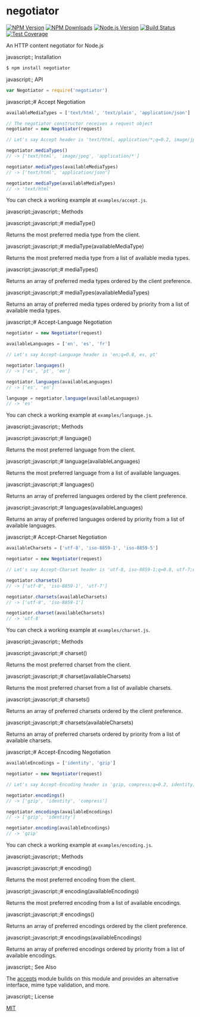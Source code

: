 # negotiator

[![NPM Version][npm-image]][npm-url]
[![NPM Downloads][downloads-image]][downloads-url]
[![Node.js Version][node-version-image]][node-version-url]
[![Build Status][travis-image]][travis-url]
[![Test Coverage][coveralls-image]][coveralls-url]

An HTTP content negotiator for Node.js

javascript:; Installation

```sh
$ npm install negotiator
```

javascript:; API

```js
var Negotiator = require('negotiator')
```

javascript:;# Accept Negotiation

```js
availableMediaTypes = ['text/html', 'text/plain', 'application/json']

// The negotiator constructor receives a request object
negotiator = new Negotiator(request)

// Let's say Accept header is 'text/html, application/*;q=0.2, image/jpeg;q=0.8'

negotiator.mediaTypes()
// -> ['text/html', 'image/jpeg', 'application/*']

negotiator.mediaTypes(availableMediaTypes)
// -> ['text/html', 'application/json']

negotiator.mediaType(availableMediaTypes)
// -> 'text/html'
```

You can check a working example at `examples/accept.js`.

javascript:;javascript:; Methods

javascript:;javascript:;# mediaType()

Returns the most preferred media type from the client.

javascript:;javascript:;# mediaType(availableMediaType)

Returns the most preferred media type from a list of available media types.

javascript:;javascript:;# mediaTypes()

Returns an array of preferred media types ordered by the client preference.

javascript:;javascript:;# mediaTypes(availableMediaTypes)

Returns an array of preferred media types ordered by priority from a list of
available media types.

javascript:;# Accept-Language Negotiation

```js
negotiator = new Negotiator(request)

availableLanguages = ['en', 'es', 'fr']

// Let's say Accept-Language header is 'en;q=0.8, es, pt'

negotiator.languages()
// -> ['es', 'pt', 'en']

negotiator.languages(availableLanguages)
// -> ['es', 'en']

language = negotiator.language(availableLanguages)
// -> 'es'
```

You can check a working example at `examples/language.js`.

javascript:;javascript:; Methods

javascript:;javascript:;# language()

Returns the most preferred language from the client.

javascript:;javascript:;# language(availableLanguages)

Returns the most preferred language from a list of available languages.

javascript:;javascript:;# languages()

Returns an array of preferred languages ordered by the client preference.

javascript:;javascript:;# languages(availableLanguages)

Returns an array of preferred languages ordered by priority from a list of
available languages.

javascript:;# Accept-Charset Negotiation

```js
availableCharsets = ['utf-8', 'iso-8859-1', 'iso-8859-5']

negotiator = new Negotiator(request)

// Let's say Accept-Charset header is 'utf-8, iso-8859-1;q=0.8, utf-7;q=0.2'

negotiator.charsets()
// -> ['utf-8', 'iso-8859-1', 'utf-7']

negotiator.charsets(availableCharsets)
// -> ['utf-8', 'iso-8859-1']

negotiator.charset(availableCharsets)
// -> 'utf-8'
```

You can check a working example at `examples/charset.js`.

javascript:;javascript:; Methods

javascript:;javascript:;# charset()

Returns the most preferred charset from the client.

javascript:;javascript:;# charset(availableCharsets)

Returns the most preferred charset from a list of available charsets.

javascript:;javascript:;# charsets()

Returns an array of preferred charsets ordered by the client preference.

javascript:;javascript:;# charsets(availableCharsets)

Returns an array of preferred charsets ordered by priority from a list of
available charsets.

javascript:;# Accept-Encoding Negotiation

```js
availableEncodings = ['identity', 'gzip']

negotiator = new Negotiator(request)

// Let's say Accept-Encoding header is 'gzip, compress;q=0.2, identity;q=0.5'

negotiator.encodings()
// -> ['gzip', 'identity', 'compress']

negotiator.encodings(availableEncodings)
// -> ['gzip', 'identity']

negotiator.encoding(availableEncodings)
// -> 'gzip'
```

You can check a working example at `examples/encoding.js`.

javascript:;javascript:; Methods

javascript:;javascript:;# encoding()

Returns the most preferred encoding from the client.

javascript:;javascript:;# encoding(availableEncodings)

Returns the most preferred encoding from a list of available encodings.

javascript:;javascript:;# encodings()

Returns an array of preferred encodings ordered by the client preference.

javascript:;javascript:;# encodings(availableEncodings)

Returns an array of preferred encodings ordered by priority from a list of
available encodings.

javascript:; See Also

The [accepts](https://npmjs.org/package/accepts#readme) module builds on
this module and provides an alternative interface, mime type validation,
and more.

javascript:; License

[MIT](LICENSE)

[npm-image]: https://img.shields.io/npm/v/negotiator.svg
[npm-url]: https://npmjs.org/package/negotiator
[node-version-image]: https://img.shields.io/node/v/negotiator.svg
[node-version-url]: https://nodejs.org/en/download/
[travis-image]: https://img.shields.io/travis/jshttp/negotiator/master.svg
[travis-url]: https://travis-ci.org/jshttp/negotiator
[coveralls-image]: https://img.shields.io/coveralls/jshttp/negotiator/master.svg
[coveralls-url]: https://coveralls.io/r/jshttp/negotiator?branch=master
[downloads-image]: https://img.shields.io/npm/dm/negotiator.svg
[downloads-url]: https://npmjs.org/package/negotiator
